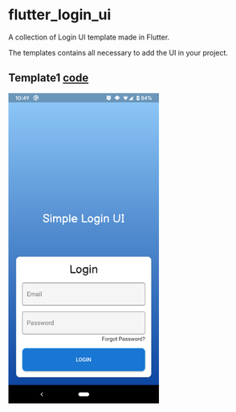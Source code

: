 # flutter_login_ui
A collection of Login UI template made in Flutter.

The templates contains all necessary to add the UI in your project.

## Template1 [code](template1)

<img src="template1/img.png" width="300">
